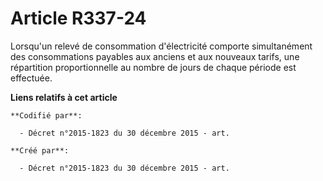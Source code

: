 # Article R337-24

Lorsqu'un relevé de consommation d'électricité comporte simultanément des consommations payables aux anciens et aux nouveaux
tarifs, une répartition proportionnelle au nombre de jours de chaque période est effectuée.

**Liens relatifs à cet article**

	**Codifié par**:

	  - Décret n°2015-1823 du 30 décembre 2015 - art.

	**Créé par**:

	  - Décret n°2015-1823 du 30 décembre 2015 - art.
